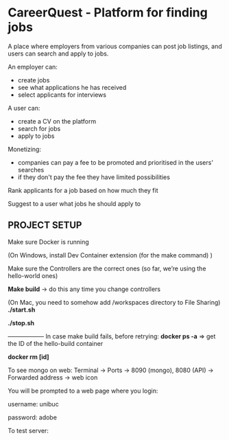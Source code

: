 # CareerQuest - Platform for finding jobs
A place where employers from various companies can post job listings, and users can search and apply to jobs.

An employer can:
 - create jobs
 - see what applications he has received
 - select applicants for interviews

A user can:
 - create a CV on the platform
 - search for jobs
 - apply to jobs

Monetizing:
 - companies can pay a fee to be promoted and prioritised in the users' searches
 - if they don't pay the fee they have limited possibilities

Rank applicants for a job based on how much they fit

Suggest to a user what jobs he should apply to



## PROJECT SETUP 

Make sure Docker is running

(On Windows, install Dev Container extension (for the make command) )

Make sure the Controllers are the correct ones (so far, we’re using the hello-world ones)

**Make build**
-> do this any time you change controllers

(On Mac, you need to somehow add /workspaces directory to File Sharing)
**./start.sh**

**./stop.sh**

——————
In case make build fails, before retrying: **docker ps -a** => get the ID of the hello-build container

**docker rm [id]**

To see mongo on web: Terminal -> Ports -> 8090 (mongo), 8080 (API)  -> Forwarded address -> web icon

You will be prompted to a web page where you login: 

username: unibuc

password: adobe

To test server:  
